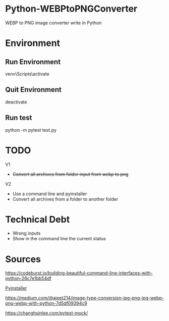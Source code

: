 # Python-WEBPtoPNGConverter
WEBP to PNG image converter write in Python

# Environment 

## Run Environment 
venv\Scripts\activate

## Quit Environment 
deactivate

## Run test 
python -m pytest test.py


# TODO 
V1 

- ~~Convert all archives from folder input from webp to png~~ 

V2

- Use a command line and pyinstaller 
- Convert all archives from a folder to another folder

# Technical Debt 
- Wrong inputs
- Show in the command line the current status

# Sources
https://codeburst.io/building-beautiful-command-line-interfaces-with-python-26c7e1bb54df

[Pyinstaller](http://www.pyinstaller.org/)

https://medium.com/@ajeet214/image-type-conversion-jpg-png-jpg-webp-png-webp-with-python-7d5df09394c9

https://changhsinlee.com/pytest-mock/